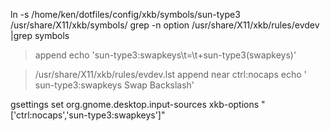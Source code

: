 ln -s /home/ken/dotfiles/config/xkb/symbols/sun-type3 /usr/share/X11/xkb/symbols/
grep -n option /usr/share/X11/xkb/rules/evdev |grep symbols
> append
echo 'sun-type3:swapkeys\t=\t+sun-type3(swapkeys)'

> /usr/share/X11/xkb/rules/evdev.lst
> append near ctrl:nocaps
echo '  sun-type3:swapkeys   Swap Backslash'

gsettings set org.gnome.desktop.input-sources xkb-options "['ctrl:nocaps','sun-type3:swapkeys']"
